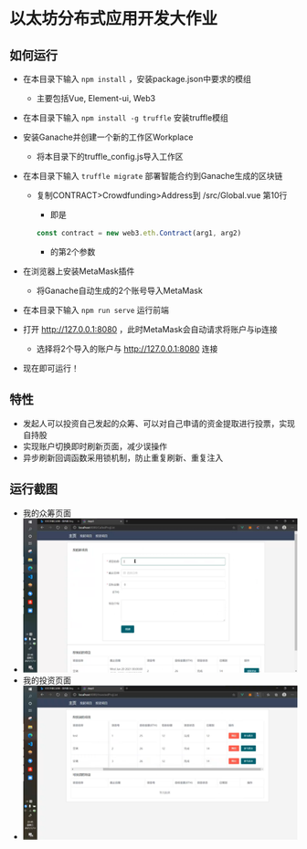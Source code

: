 # 以太坊分布式应用开发大作业

## 如何运行

- 在本目录下输入 ```npm install``` ，安装package.json中要求的模组
  - 主要包括Vue, Element-ui, Web3
- 在本目录下输入 ```npm install -g truffle``` 安装truffle模组
- 安装Ganache并创建一个新的工作区Workplace
  - 将本目录下的truffle_config.js导入工作区
- 在本目录下输入 ```truffle migrate``` 部署智能合约到Ganache生成的区块链
  - 复制CONTRACT>Crowdfunding>Address到 /src/Global.vue 第10行
    - 即是

    ```js
    const contract = new web3.eth.Contract(arg1, arg2)
    ```

    - 的第2个参数

- 在浏览器上安装MetaMask插件
  - 将Ganache自动生成的2个账号导入MetaMask
- 在本目录下输入 ```npm run serve``` 运行前端
- 打开 http://127.0.0.1:8080 ，此时MetaMask会自动请求将账户与ip连接
  - 选择将2个导入的账户与 http://127.0.0.1:8080 连接
- 现在即可运行！

## 特性

- 发起人可以投资自己发起的众筹、可以对自己申请的资金提取进行投票，实现自持股
- 实现账户切换即时刷新页面，减少误操作
- 异步刷新回调函数采用锁机制，防止重复刷新、重复注入

## 运行截图

- 我的众筹页面
- ![运行图2](./run2.png)
- 我的投资页面
- ![运行图1](./run1.png)
